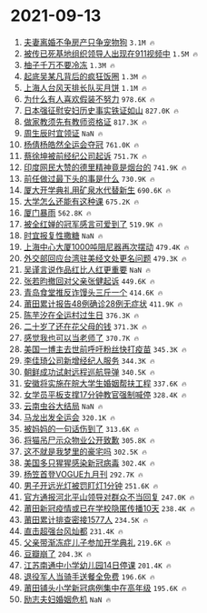 # 2021-09-13

1. [夫妻离婚不争房产只争宠物狗](https://s.weibo.com/weibo?q=%23%E5%A4%AB%E5%A6%BB%E7%A6%BB%E5%A9%9A%E4%B8%8D%E4%BA%89%E6%88%BF%E4%BA%A7%E5%8F%AA%E4%BA%89%E5%AE%A0%E7%89%A9%E7%8B%97%23&Refer=top) `3.1M 🔥`
1. [被传已死基地组织领导人出现在911视频中](https://s.weibo.com/weibo?q=%23%E8%A2%AB%E4%BC%A0%E5%B7%B2%E6%AD%BB%E5%9F%BA%E5%9C%B0%E7%BB%84%E7%BB%87%E9%A2%86%E5%AF%BC%E4%BA%BA%E5%87%BA%E7%8E%B0%E5%9C%A8911%E8%A7%86%E9%A2%91%E4%B8%AD%23&Refer=top) `1.5M 🔥`
1. [柚子千万不要冷冻](https://s.weibo.com/weibo?q=%23%E6%9F%9A%E5%AD%90%E5%8D%83%E4%B8%87%E4%B8%8D%E8%A6%81%E5%86%B7%E5%86%BB%23&Refer=top) `1.3M 🔥`
1. [起底吴某凡背后的疯狂饭圈](https://s.weibo.com/weibo?q=%23%E8%B5%B7%E5%BA%95%E5%90%B4%E6%9F%90%E5%87%A1%E8%83%8C%E5%90%8E%E7%9A%84%E7%96%AF%E7%8B%82%E9%A5%AD%E5%9C%88%23&Refer=top) `1.3M 🔥`
1. [上海人台风天排长队买月饼](https://s.weibo.com/weibo?q=%23%E4%B8%8A%E6%B5%B7%E4%BA%BA%E5%8F%B0%E9%A3%8E%E5%A4%A9%E6%8E%92%E9%95%BF%E9%98%9F%E4%B9%B0%E6%9C%88%E9%A5%BC%23&Refer=top) `1.1M 🔥`
1. [为什么有人喜欢假装不努力](https://s.weibo.com/weibo?q=%23%E4%B8%BA%E4%BB%80%E4%B9%88%E6%9C%89%E4%BA%BA%E5%96%9C%E6%AC%A2%E5%81%87%E8%A3%85%E4%B8%8D%E5%8A%AA%E5%8A%9B%23&Refer=top) `978.6K 🔥`
1. [日本强征慰安妇历史事实铁证如山](https://s.weibo.com/weibo?q=%23%E6%97%A5%E6%9C%AC%E5%BC%BA%E5%BE%81%E6%85%B0%E5%AE%89%E5%A6%87%E5%8E%86%E5%8F%B2%E4%BA%8B%E5%AE%9E%E9%93%81%E8%AF%81%E5%A6%82%E5%B1%B1%23&Refer=top) `827.0K 🔥`
1. [做家教须先有教师资格证](https://s.weibo.com/weibo?q=%23%E5%81%9A%E5%AE%B6%E6%95%99%E9%A1%BB%E5%85%88%E6%9C%89%E6%95%99%E5%B8%88%E8%B5%84%E6%A0%BC%E8%AF%81%23&Refer=top) `817.3K 🔥`
1. [周生辰时宜领证](https://s.weibo.com/weibo?q=%23%E5%91%A8%E7%94%9F%E8%BE%B0%E6%97%B6%E5%AE%9C%E9%A2%86%E8%AF%81%23&Refer=top) `NaN 🔥`
1. [杨倩杨皓然全运会夺冠](https://s.weibo.com/weibo?q=%23%E6%9D%A8%E5%80%A9%E6%9D%A8%E7%9A%93%E7%84%B6%E5%85%A8%E8%BF%90%E4%BC%9A%E5%A4%BA%E5%86%A0%23&Refer=top) `761.0K 🔥`
1. [蔡徐坤被前经纪公司起诉](https://s.weibo.com/weibo?q=%23%E8%94%A1%E5%BE%90%E5%9D%A4%E8%A2%AB%E5%89%8D%E7%BB%8F%E7%BA%AA%E5%85%AC%E5%8F%B8%E8%B5%B7%E8%AF%89%23&Refer=top) `751.7K 🔥`
1. [印度网民大赞的德里精神竟是烟台的](https://s.weibo.com/weibo?q=%E5%8D%B0%E5%BA%A6%E7%BD%91%E6%B0%91%E5%A4%A7%E8%B5%9E%E7%9A%84%E5%BE%B7%E9%87%8C%E7%B2%BE%E7%A5%9E%E7%AB%9F%E6%98%AF%E7%83%9F%E5%8F%B0%E7%9A%84&Refer=top) `741.9K 🔥`
1. [前任做过最下头的事是什么](https://s.weibo.com/weibo?q=%23%E5%89%8D%E4%BB%BB%E5%81%9A%E8%BF%87%E6%9C%80%E4%B8%8B%E5%A4%B4%E7%9A%84%E4%BA%8B%E6%98%AF%E4%BB%80%E4%B9%88%23&Refer=top) `730.9K 🔥`
1. [厦大开学典礼用矿泉水代替新生](https://s.weibo.com/weibo?q=%23%E5%8E%A6%E5%A4%A7%E5%BC%80%E5%AD%A6%E5%85%B8%E7%A4%BC%E7%94%A8%E7%9F%BF%E6%B3%89%E6%B0%B4%E4%BB%A3%E6%9B%BF%E6%96%B0%E7%94%9F%23&Refer=top) `690.6K 🔥`
1. [大学怎么还能有这种课](https://s.weibo.com/weibo?q=%23%E5%A4%A7%E5%AD%A6%E6%80%8E%E4%B9%88%E8%BF%98%E8%83%BD%E6%9C%89%E8%BF%99%E7%A7%8D%E8%AF%BE%23&Refer=top) `675.2K 🔥`
1. [厦门暴雨](https://s.weibo.com/weibo?q=%E5%8E%A6%E9%97%A8%E6%9A%B4%E9%9B%A8&Refer=top) `562.8K 🔥`
1. [被全红婵的冠军感言可爱到了](https://s.weibo.com/weibo?q=%23%E8%A2%AB%E5%85%A8%E7%BA%A2%E5%A9%B5%E7%9A%84%E5%86%A0%E5%86%9B%E6%84%9F%E8%A8%80%E5%8F%AF%E7%88%B1%E5%88%B0%E4%BA%86%23&Refer=top) `519.9K 🔥`
1. [时宜报复性撒糖](https://s.weibo.com/weibo?q=%23%E6%97%B6%E5%AE%9C%E6%8A%A5%E5%A4%8D%E6%80%A7%E6%92%92%E7%B3%96%23&Refer=top) `NaN 🔥`
1. [上海中心大厦1000吨阻尼器再次摆动](https://s.weibo.com/weibo?q=%23%E4%B8%8A%E6%B5%B7%E4%B8%AD%E5%BF%83%E5%A4%A7%E5%8E%A61000%E5%90%A8%E9%98%BB%E5%B0%BC%E5%99%A8%E5%86%8D%E6%AC%A1%E6%91%86%E5%8A%A8%23&Refer=top) `479.4K 🔥`
1. [外交部回应台湾驻美经文处更名问题](https://s.weibo.com/weibo?q=%23%E5%A4%96%E4%BA%A4%E9%83%A8%E5%9B%9E%E5%BA%94%E5%8F%B0%E6%B9%BE%E9%A9%BB%E7%BE%8E%E7%BB%8F%E6%96%87%E5%A4%84%E6%9B%B4%E5%90%8D%E9%97%AE%E9%A2%98%23&Refer=top) `479.3K 🔥`
1. [吴谨言说作品红比人红更重要](https://s.weibo.com/weibo?q=%23%E5%90%B4%E8%B0%A8%E8%A8%80%E8%AF%B4%E4%BD%9C%E5%93%81%E7%BA%A2%E6%AF%94%E4%BA%BA%E7%BA%A2%E6%9B%B4%E9%87%8D%E8%A6%81%23&Refer=top) `NaN 🔥`
1. [张若昀撤回对父亲张健起诉](https://s.weibo.com/weibo?q=%23%E5%BC%A0%E8%8B%A5%E6%98%80%E6%92%A4%E5%9B%9E%E5%AF%B9%E7%88%B6%E4%BA%B2%E5%BC%A0%E5%81%A5%E8%B5%B7%E8%AF%89%23&Refer=top) `449.6K 🔥`
1. [青岛食堂推反诈馒头三斤一个](https://s.weibo.com/weibo?q=%23%E9%9D%92%E5%B2%9B%E9%A3%9F%E5%A0%82%E6%8E%A8%E5%8F%8D%E8%AF%88%E9%A6%92%E5%A4%B4%E4%B8%89%E6%96%A4%E4%B8%80%E4%B8%AA%23&Refer=top) `414.6K 🔥`
1. [莆田累计报告48例确诊28例无症状](https://s.weibo.com/weibo?q=%23%E8%8E%86%E7%94%B0%E7%B4%AF%E8%AE%A1%E6%8A%A5%E5%91%8A48%E4%BE%8B%E7%A1%AE%E8%AF%8A28%E4%BE%8B%E6%97%A0%E7%97%87%E7%8A%B6%23&Refer=top) `411.9K 🔥`
1. [陈芋汐在全运村过生日](https://s.weibo.com/weibo?q=%23%E9%99%88%E8%8A%8B%E6%B1%90%E5%9C%A8%E5%85%A8%E8%BF%90%E6%9D%91%E8%BF%87%E7%94%9F%E6%97%A5%23&Refer=top) `376.3K 🔥`
1. [二十岁了还在花父母的钱](https://s.weibo.com/weibo?q=%23%E4%BA%8C%E5%8D%81%E5%B2%81%E4%BA%86%E8%BF%98%E5%9C%A8%E8%8A%B1%E7%88%B6%E6%AF%8D%E7%9A%84%E9%92%B1%23&Refer=top) `371.3K 🔥`
1. [感觉我也可以当老师了](https://s.weibo.com/weibo?q=%23%E6%84%9F%E8%A7%89%E6%88%91%E4%B9%9F%E5%8F%AF%E4%BB%A5%E5%BD%93%E8%80%81%E5%B8%88%E4%BA%86%23&Refer=top) `370.7K 🔥`
1. [美国一博主去世前呼吁粉丝快打疫苗](https://s.weibo.com/weibo?q=%23%E7%BE%8E%E5%9B%BD%E4%B8%80%E5%8D%9A%E4%B8%BB%E5%8E%BB%E4%B8%96%E5%89%8D%E5%91%BC%E5%90%81%E7%B2%89%E4%B8%9D%E5%BF%AB%E6%89%93%E7%96%AB%E8%8B%97%23&Refer=top) `345.3K 🔥`
1. [李佳琦公司新增经纪人服务](https://s.weibo.com/weibo?q=%23%E6%9D%8E%E4%BD%B3%E7%90%A6%E5%85%AC%E5%8F%B8%E6%96%B0%E5%A2%9E%E7%BB%8F%E7%BA%AA%E4%BA%BA%E6%9C%8D%E5%8A%A1%23&Refer=top) `344.3K 🔥`
1. [朝鲜成功试射远程巡航导弹](https://s.weibo.com/weibo?q=%23%E6%9C%9D%E9%B2%9C%E6%88%90%E5%8A%9F%E8%AF%95%E5%B0%84%E8%BF%9C%E7%A8%8B%E5%B7%A1%E8%88%AA%E5%AF%BC%E5%BC%B9%23&Refer=top) `340.5K 🔥`
1. [安徽将实施在皖大学生婚姻帮扶工程](https://s.weibo.com/weibo?q=%23%E5%AE%89%E5%BE%BD%E5%B0%86%E5%AE%9E%E6%96%BD%E5%9C%A8%E7%9A%96%E5%A4%A7%E5%AD%A6%E7%94%9F%E5%A9%9A%E5%A7%BB%E5%B8%AE%E6%89%B6%E5%B7%A5%E7%A8%8B%23&Refer=top) `337.6K 🔥`
1. [女学员平板支撑17分钟教官强制喊停](https://s.weibo.com/weibo?q=%23%E5%A5%B3%E5%AD%A6%E5%91%98%E5%B9%B3%E6%9D%BF%E6%94%AF%E6%92%9117%E5%88%86%E9%92%9F%E6%95%99%E5%AE%98%E5%BC%BA%E5%88%B6%E5%96%8A%E5%81%9C%23&Refer=top) `328.4K 🔥`
1. [云南虫谷大结局](https://s.weibo.com/weibo?q=%23%E4%BA%91%E5%8D%97%E8%99%AB%E8%B0%B7%E5%A4%A7%E7%BB%93%E5%B1%80%23&Refer=top) `NaN 🔥`
1. [马龙出发全运会](https://s.weibo.com/weibo?q=%23%E9%A9%AC%E9%BE%99%E5%87%BA%E5%8F%91%E5%85%A8%E8%BF%90%E4%BC%9A%23&Refer=top) `320.1K 🔥`
1. [被妈妈的一句话伤到了](https://s.weibo.com/weibo?q=%23%E8%A2%AB%E5%A6%88%E5%A6%88%E7%9A%84%E4%B8%80%E5%8F%A5%E8%AF%9D%E4%BC%A4%E5%88%B0%E4%BA%86%23&Refer=top) `313.6K 🔥`
1. [将猫吊尸示众物业公开致歉](https://s.weibo.com/weibo?q=%23%E5%B0%86%E7%8C%AB%E5%90%8A%E5%B0%B8%E7%A4%BA%E4%BC%97%E7%89%A9%E4%B8%9A%E5%85%AC%E5%BC%80%E8%87%B4%E6%AD%89%23&Refer=top) `305.8K 🔥`
1. [这不就是我梦里的豪宅吗](https://s.weibo.com/weibo?q=%23%E8%BF%99%E4%B8%8D%E5%B0%B1%E6%98%AF%E6%88%91%E6%A2%A6%E9%87%8C%E7%9A%84%E8%B1%AA%E5%AE%85%E5%90%97%23&Refer=top) `302.5K 🔥`
1. [美国多只猩猩感染新冠病毒](https://s.weibo.com/weibo?q=%23%E7%BE%8E%E5%9B%BD%E5%A4%9A%E5%8F%AA%E7%8C%A9%E7%8C%A9%E6%84%9F%E6%9F%93%E6%96%B0%E5%86%A0%E7%97%85%E6%AF%92%23&Refer=top) `302.4K 🔥`
1. [杨笠首登VOGUE九月刊](https://s.weibo.com/weibo?q=%23%E6%9D%A8%E7%AC%A0%E9%A6%96%E7%99%BBVOGUE%E4%B9%9D%E6%9C%88%E5%88%8A%23&Refer=top) `292.7K 🔥`
1. [男子开远光灯被罚盯灯1分钟](https://s.weibo.com/weibo?q=%23%E7%94%B7%E5%AD%90%E5%BC%80%E8%BF%9C%E5%85%89%E7%81%AF%E8%A2%AB%E7%BD%9A%E7%9B%AF%E7%81%AF1%E5%88%86%E9%92%9F%23&Refer=top) `251.6K 🔥`
1. [官方通报河北平山领导对群众不当回复](https://s.weibo.com/weibo?q=%23%E5%AE%98%E6%96%B9%E9%80%9A%E6%8A%A5%E6%B2%B3%E5%8C%97%E5%B9%B3%E5%B1%B1%E9%A2%86%E5%AF%BC%E5%AF%B9%E7%BE%A4%E4%BC%97%E4%B8%8D%E5%BD%93%E5%9B%9E%E5%A4%8D%23&Refer=top) `247.0K 🔥`
1. [莆田新冠疫情或已在学校隐匿传播10天](https://s.weibo.com/weibo?q=%23%E8%8E%86%E7%94%B0%E6%96%B0%E5%86%A0%E7%96%AB%E6%83%85%E6%88%96%E5%B7%B2%E5%9C%A8%E5%AD%A6%E6%A0%A1%E9%9A%90%E5%8C%BF%E4%BC%A0%E6%92%AD10%E5%A4%A9%23&Refer=top) `238.4K 🔥`
1. [莆田累计排查密接1577人](https://s.weibo.com/weibo?q=%23%E8%8E%86%E7%94%B0%E7%B4%AF%E8%AE%A1%E6%8E%92%E6%9F%A5%E5%AF%86%E6%8E%A51577%E4%BA%BA%23&Refer=top) `234.5K 🔥`
1. [直击超强台风灿都](https://s.weibo.com/weibo?q=%23%E7%9B%B4%E5%87%BB%E8%B6%85%E5%BC%BA%E5%8F%B0%E9%A3%8E%E7%81%BF%E9%83%BD%23&Refer=top) `231.4K 🔥`
1. [父亲带渐冻症儿子参加开学典礼](https://s.weibo.com/weibo?q=%23%E7%88%B6%E4%BA%B2%E5%B8%A6%E6%B8%90%E5%86%BB%E7%97%87%E5%84%BF%E5%AD%90%E5%8F%82%E5%8A%A0%E5%BC%80%E5%AD%A6%E5%85%B8%E7%A4%BC%23&Refer=top) `219.6K 🔥`
1. [豆瓣崩了](https://s.weibo.com/weibo?q=%23%E8%B1%86%E7%93%A3%E5%B4%A9%E4%BA%86%23&Refer=top) `204.3K 🔥`
1. [江苏南通中小学幼儿园14日停课](https://s.weibo.com/weibo?q=%23%E6%B1%9F%E8%8B%8F%E5%8D%97%E9%80%9A%E4%B8%AD%E5%B0%8F%E5%AD%A6%E5%B9%BC%E5%84%BF%E5%9B%AD14%E6%97%A5%E5%81%9C%E8%AF%BE%23&Refer=top) `201.4K 🔥`
1. [退役军人当骑手送餐全免费](https://s.weibo.com/weibo?q=%23%E9%80%80%E5%BD%B9%E5%86%9B%E4%BA%BA%E5%BD%93%E9%AA%91%E6%89%8B%E9%80%81%E9%A4%90%E5%85%A8%E5%85%8D%E8%B4%B9%23&Refer=top) `196.6K 🔥`
1. [莆田铺头小学新冠病例集中在高年级](https://s.weibo.com/weibo?q=%23%E8%8E%86%E7%94%B0%E9%93%BA%E5%A4%B4%E5%B0%8F%E5%AD%A6%E6%96%B0%E5%86%A0%E7%97%85%E4%BE%8B%E9%9B%86%E4%B8%AD%E5%9C%A8%E9%AB%98%E5%B9%B4%E7%BA%A7%23&Refer=top) `195.6K 🔥`
1. [励志夫妇婚姻危机](https://s.weibo.com/weibo?q=%23%E5%8A%B1%E5%BF%97%E5%A4%AB%E5%A6%87%E5%A9%9A%E5%A7%BB%E5%8D%B1%E6%9C%BA%23&Refer=top) `NaN 🔥`

